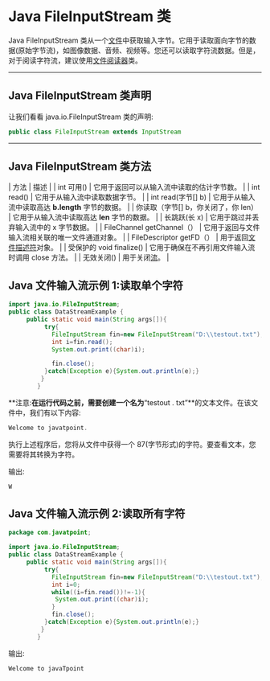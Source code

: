 # Java FileInputStream 类



Java FileInputStream 类从一个[文件](java-file-class)中获取输入字节。它用于读取面向字节的数据(原始字节流)，如图像数据、音频、视频等。您还可以读取字符流数据。但是，对于阅读字符流，建议使用[文件阅读器](java-filereader-class)类。

* * *

## Java FileInputStream 类声明

让我们看看 java.io.FileInputStream 类的声明:

```java
public class FileInputStream extends InputStream

```

* * *

## Java FileInputStream 类方法

| 方法 | 描述 |
| int 可用() | 它用于返回可以从输入流中读取的估计字节数。 |
| int read() | 它用于从输入流中读取数据字节。 |
| int read(字节[] b) | 它用于从输入流中读取高达 **b.length** 字节的数据。 |
| 你读取（字节[] b，你关闭了，你 len） | 它用于从输入流中读取高达 **len** 字节的数据。 |
| 长跳跃(长 x) | 它用于跳过并丢弃输入流中的 x 字节数据。 |
| FileChannel getChannel（） | 它用于返回与文件输入流相关联的唯一文件通道对象。 |
| FileDescriptor getFD（） | 用于返回[文件描述符](java-filedescriptor-class)对象。 |
| 受保护的 void finalize() | 它用于确保在不再引用文件输入流时调用 close 方法。 |
| 无效关闭() | 用于关闭[流](java-8-stream)。 |

## Java 文件输入流示例 1:读取单个字符

```java
import java.io.FileInputStream;
public class DataStreamExample {
	 public static void main(String args[]){  
		  try{  
		    FileInputStream fin=new FileInputStream("D:\\testout.txt");  
		    int i=fin.read();
		    System.out.print((char)i);  

		    fin.close();  
		  }catch(Exception e){System.out.println(e);}  
		 }  
		}

```

**注意:**在运行代码之前，需要创建一个名为**“testout . txt”**的文本文件。在该文件中，我们有以下内容:

```java
Welcome to javatpoint.

```

执行上述程序后，您将从文件中获得一个 87(字节形式)的字符。要查看文本，您需要将其转换为字符。

输出:

```java
W

```

## Java 文件输入流示例 2:读取所有字符

```java
package com.javatpoint;

import java.io.FileInputStream;
public class DataStreamExample {
	 public static void main(String args[]){  
		  try{  
		    FileInputStream fin=new FileInputStream("D:\\testout.txt");  
		    int i=0;  
		    while((i=fin.read())!=-1){  
		     System.out.print((char)i);  
		    }  
		    fin.close();  
		  }catch(Exception e){System.out.println(e);}  
		 }  
		}

```

输出:

```java
Welcome to javaTpoint

```